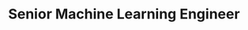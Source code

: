 ---
# Feel free to add content and custom Front Matter to this file.
# To modify the layout, see https://jekyllrb.com/docs/themes/#overriding-theme-defaults
title: Senior Machine Learning Engineer
site.author.name: ASOS Data Science
layout: post
excerpt: As a senior machine learning engineer, you will be part of a highly innovative AI platform working alongside big data engineers and machine learning scientists to solve and productionise interesting and difficult problems and leveraging cutting edge technology. At ASOS, as an online only retailer, we have unique datasets - transactions and click streams for millions of customers and photos, videos, and text descriptions of hundreds of thousands of products.
link: https://jobs.smartrecruiters.com/ASOS/743999821710981-senior-machine-learning-engineer
---